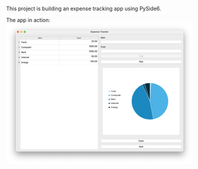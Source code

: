 This project is building an expense tracking app using PySide6.

The app in action:
![Screenshot](readme_images/tracker_readme1.png)
